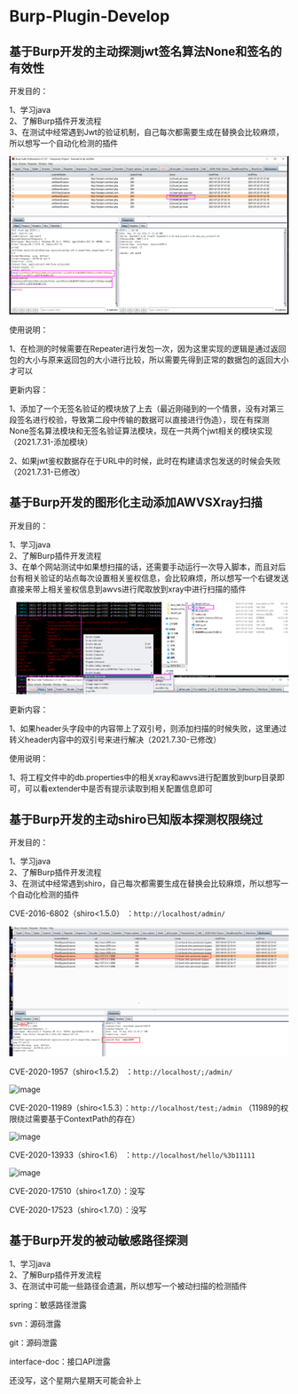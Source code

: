 # Burp-Plugin-Develop


## 基于Burp开发的主动探测jwt签名算法None和签名的有效性

开发目的：  

1、学习java  
2、了解Burp插件开发流程  
3、在测试中经常遇到Jwt的验证机制，自己每次都需要生成在替换会比较麻烦，所以想写一个自动化检测的插件 

![image](https://github.com/chibd2000/Burp-Extender-Study-Develop/blob/main/img/JWTNone.png)

使用说明：

1、在检测的时候需要在Repeater进行发包一次，因为这里实现的逻辑是通过返回包的大小与原来返回包的大小进行比较，所以需要先得到正常的数据包的返回大小才可以  

更新内容：  

1、添加了一个无签名验证的模块放了上去（最近刚碰到的一个情景，没有对第三段签名进行校验，导致第二段中传输的数据可以直接进行伪造），现在有探测None签名算法模块和无签名验证算法模块，现在一共两个jwt相关的模块实现（2021.7.31-添加模块）  

2、如果jwt鉴权数据存在于URL中的时候，此时在构建请求包发送的时候会失败（2021.7.31-已修改）

## 基于Burp开发的图形化主动添加AWVSXray扫描

开发目的：  

1、学习java  
2、了解Burp插件开发流程  
3、在单个网站测试中如果想扫描的话，还需要手动运行一次导入脚本，而且对后台有相关验证的站点每次设置相关鉴权信息，会比较麻烦，所以想写一个右键发送直接来带上相关鉴权信息到awvs进行爬取放到xray中进行扫描的插件    

![image](https://github.com/chibd2000/Burp-Extender-Study-Develop/blob/main/img/AWVSXray.png)   

更新内容：

1、如果header头字段中的内容带上了双引号，则添加扫描的时候失败，这里通过转义header内容中的双引号来进行解决（2021.7.30-已修改） 

使用说明：

1、将工程文件中的db.properties中的相关xray和awvs进行配置放到burp目录即可，可以看extender中是否有提示读取到相关配置信息即可

## 基于Burp开发的主动shiro已知版本探测权限绕过

开发目的：  

1、学习java  
2、了解Burp插件开发流程  
3、在测试中经常遇到shiro，自己每次都需要生成在替换会比较麻烦，所以想写一个自动化检测的插件  

CVE-2016-6802（shiro<1.5.0）  ：`http://localhost/admin/`  

![image](https://github.com/chibd2000/Burp-Extender-Study-Develop/blob/main/img/CVE_2016_6802.png)   

CVE-2020-1957（shiro<1.5.2）  ：`http://localhost/;/admin/`  

![image](https://github.com/chibd2000/Burp-Extender-Study-Develop/blob/main/img/CVE-2020-1957.png)   

CVE-2020-11989（shiro<1.5.3）：`http://localhost/test;/admin`   （11989的权限绕过需要基于ContextPath的存在）

![image](https://github.com/chibd2000/Burp-Extender-Study-Develop/blob/main/img/CVE-2020-11989.png)   

CVE-2020-13933（shiro<1.6）   ：`http://localhost/hello/%3b11111`   

![image](https://github.com/chibd2000/Burp-Extender-Study-Develop/blob/main/img/CVE-2016-13933.png)   

CVE-2020-17510（shiro<1.7.0）：没写  

CVE-2020-17523（shiro<1.7.0）：没写

## 基于Burp开发的被动敏感路径探测

1、学习java  
2、了解Burp插件开发流程  
3、在测试中可能一些路径会遗漏，所以想写一个被动扫描的检测插件

spring：敏感路径泄露

svn：源码泄露

git：源码泄露 

interface-doc：接口API泄露



还没写，这个星期六星期天可能会补上
